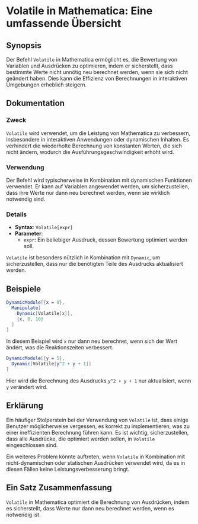 <!--
Meta Description: # Volatile in Mathematica: Eine umfassende Übersicht ## Synopsis Der Befehl `Volatile` in Mathematica ermöglicht es, die Bewertung von Variablen und A...
Meta Keywords: volatile, die, werden, wird, mathematica
-->

# Volatile in Mathematica: Eine umfassende Übersicht

## Synopsis
Der Befehl `Volatile` in Mathematica ermöglicht es, die Bewertung von Variablen und Ausdrücken zu optimieren, indem er sicherstellt, dass bestimmte Werte nicht unnötig neu berechnet werden, wenn sie sich nicht geändert haben. Dies kann die Effizienz von Berechnungen in interaktiven Umgebungen erheblich steigern.

## Dokumentation
### Zweck
`Volatile` wird verwendet, um die Leistung von Mathematica zu verbessern, insbesondere in interaktiven Anwendungen oder dynamischen Inhalten. Es verhindert die wiederholte Berechnung von konstanten Werten, die sich nicht ändern, wodurch die Ausführungsgeschwindigkeit erhöht wird.

### Verwendung
Der Befehl wird typischerweise in Kombination mit dynamischen Funktionen verwendet. Er kann auf Variablen angewendet werden, um sicherzustellen, dass ihre Werte nur dann neu berechnet werden, wenn sie wirklich notwendig sind.

### Details
- **Syntax**: `Volatile[expr]`
- **Parameter**: 
  - `expr`: Ein beliebiger Ausdruck, dessen Bewertung optimiert werden soll.
  
`Volatile` ist besonders nützlich in Kombination mit `Dynamic`, um sicherzustellen, dass nur die benötigten Teile des Ausdrucks aktualisiert werden. 

## Beispiele
```mathematica
DynamicModule[{x = 0},
  Manipulate[
    Dynamic[Volatile[x]],
    {x, 0, 10}
  ]
]
```
In diesem Beispiel wird `x` nur dann neu berechnet, wenn sich der Wert ändert, was die Reaktionszeiten verbessert.

```mathematica
DynamicModule[{y = 5},
  Dynamic[Volatile[y^2 + y + 1]]
]
```
Hier wird die Berechnung des Ausdrucks `y^2 + y + 1` nur aktualisiert, wenn `y` verändert wird.

## Erklärung
Ein häufiger Stolperstein bei der Verwendung von `Volatile` ist, dass einige Benutzer möglicherweise vergessen, es korrekt zu implementieren, was zu einer ineffizienten Berechnung führen kann. Es ist wichtig, sicherzustellen, dass alle Ausdrücke, die optimiert werden sollen, in `Volatile` eingeschlossen sind.

Ein weiteres Problem könnte auftreten, wenn `Volatile` in Kombination mit nicht-dynamischen oder statischen Ausdrücken verwendet wird, da es in diesen Fällen keine Leistungsverbesserung bringt.

## Ein Satz Zusammenfassung
`Volatile` in Mathematica optimiert die Berechnung von Ausdrücken, indem es sicherstellt, dass Werte nur dann neu berechnet werden, wenn es notwendig ist.